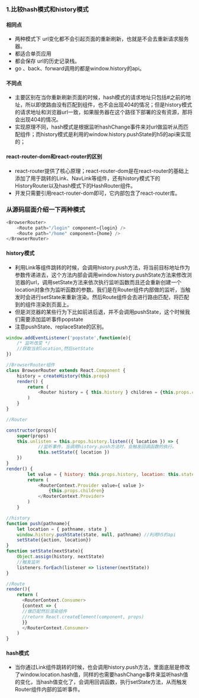 ### 1.比较hash模式和history模式

#### 相同点

- 两种模式下 url变化都不会引起页面的重新刷新，也就是不会去重新请求服务器。
- 都适合单页应用
- 都会保存 url的历史记录栈。
- go 、back、forward调用的都是window.history的api。

#### 不同点

- 主要区别在当你重新刷新页面的时候，hash模式的请求地址只包括#之前的地址，所以即使路由没有匹配到组件，也不会出现404的情况；但是history模式的请求地址和浏览器url一致，如果服务器在这个路径下部署的没有资源，那将会出现404的情况。
- 实现原理不同，hash模式是根据监听hashChange事件来对url做监听从而匹配组件；而history模式是利用的window.history.pushState的h5的api来实现的；

#### react-router-dom和react-router的区别

- react-router提供了核心原理；react-router-dom是在react-router的基础上添加了用于跳转的Link、NavLink等组件，还有history模式下的HistoryRouter以及hash模式下的HashRouter组件。
- 开发只需要引用react-router-dom即可，它内部包含了react-router库。

### 从源码层面介绍一下两种模式

```js
<BrowserRouter>
    <Route path="/login" component={login} />
    <Route path="/home" component={home} />
</BrowserRouter>
```
#### history模式

- 利用Link等组件跳转的时候，会调用history.push方法，将当前目标地址作为参数传递进去，这个方法内部会调用window.history.pushState方法来修改浏览器的url，调用setState方法来依次执行监听函数而且还会重新创建一个location对象作为监听函数的参数。我们是在Router组件内部做的监听，当触发时会进行setState来重新渲染。然后Route组件会去进行路由匹配，将匹配到的组件渲染到页面上。
- 但是浏览器的某些行为下比如前进后退，并不会调用pushState，这个时候我们需要添加监听事件popstate
- 注意pushState、replaceState的区别。
```js
window.addEventListener('popstate',function(e){
    /* 监听改变 */
    //获取当前location,然后setState
})
```

```js
//BrowserRouter组件
class BrowserRouter extends React.Component {
    history = createHistory(this.props)
    render() {
        return (
            <Router history = { this.history } children = {this.props.children}/>
        )
    }
}
```
```js
//Router

constructor(props){
    super(props)
    this.unlisten = this.props.history.listen(({ location }) => {
            //监听事件，当调用history.push方法时，会触发回调函数的执行。
            this.setState({ location })
    })
}
render() {
        let value = { history: this.props.history, location: this.state.location }
        return (
            <RouterContext.Provider value={ value }>
                {this.props.children}
            </RouterContext.Provider>
        )
    }
```
```js
//history
function push(pathname){
    let location = { pathname, state }
    window.history.pushState(state, null, pathname) //利用h5的api
    setState({action, location})
}
function setState(nextState){
    Object.assign(history, nextState)
    //触发监听
    listeners.forEach(listener => listener(nextState))
}
```
```js
//Route
render(){
    return (
      <RouterContext.Consumer>
      {context => {
      //做匹配然后渲染组件
      //return React.createElement(component, props)
      }}
      </RouterContext.Consumer>
    )
}
```
#### hash模式

- 当你通过Link组件跳转的时候，也会调用history.push方法，里面底层是修改了window.location.hash值，同样的也需要hashChange事件来监听hash值的变化，当hash值变化了，会调用回调函数，执行setState方法，从而触发Router组件内部的监听事件。
